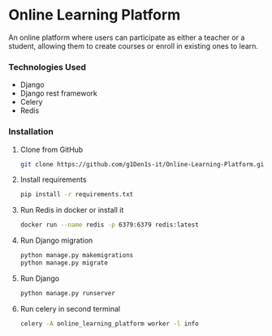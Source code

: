# Online Learning Platform


An online platform where users can participate as either a teacher or a student, 
allowing them to create courses or enroll in existing ones to learn.

### Technologies Used
* Django 
* Django rest framework
* Celery
* Redis

### Installation
1. Clone from GitHub
   ```bash
   git clone https://github.com/g1Den1s-it/Online-Learning-Platform.git
   ```
2. Install requirements
   ```bash
   pip install -r requirements.txt
   ```
3. Run Redis in docker or install it
   ```bash
   docker run --name redis -p 6379:6379 redis:latest
   ```
4. Run Django migration
    ```bash
   python manage.py makemigrations
   python manage.py migrate
   ```
5. Run Django
    ```bash
   python manage.py runserver
   ```
6. Run celery in second terminal 
    ```bash
   celery -A online_learning_platform worker -l info
   ```